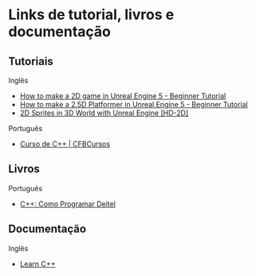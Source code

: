 # Links de tutorial, livros e documentação

## Tutoriais 

Inglês
-   [How to make a 2D game in Unreal Engine 5 - Beginner Tutorial](https://www.youtube.com/watch?v=g31NTpq9p-o&list=PLJd8_FbmiJEel76K7feL3rFIrVoveIjzH&index=33)
-   [How to make a 2.5D Platformer in Unreal Engine 5 - Beginner Tutorial](https://www.youtube.com/watch?v=ZGQoo9frBUA&list=PLJd8_FbmiJEel76K7feL3rFIrVoveIjzH&index=29&t=53s)
-   [2D Sprites in 3D World with Unreal Engine [HD-2D]](https://www.youtube.com/watch?v=-xLl1PLPGS0&list=PLJd8_FbmiJEel76K7feL3rFIrVoveIjzH&index=30&t=143s)


Português
-   [Curso de C++ | CFBCursos](https://www.youtube.com/watch?v=nUQKr-ey86Y&list=PLx4x_zx8csUjczg1qPHavU1vw1IkBcm40)

## Livros
Português
-   [C++: Como Programar Deitel](https://www.amazon.com.br/como-programar-H-M-Deitel/dp/8576050560)

## Documentação

Inglês
-   [Learn C++](https://www.learncpp.com/)
